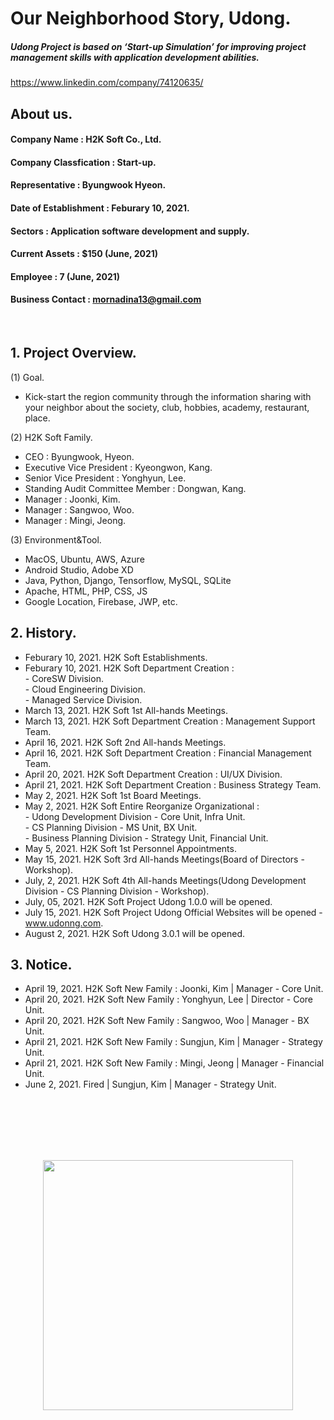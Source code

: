 # Our Neighborhood Story, Udong.
##### Udong Project is based on ‘Start-up Simulation’ for improving project management skills with application development abilities.
https://www.linkedin.com/company/74120635/
<br>

## About us.
#### Company Name : H2K Soft Co., Ltd.
#### Company Classfication : Start-up.
#### Representative : Byungwook Hyeon.
#### Date of Establishment : Feburary 10, 2021.
#### Sectors : Application software development and supply.
#### Current Assets : $150 (June, 2021)
#### Employee : 7 (June, 2021)
#### Business Contact : mornadina13@gmail.com
<br>

## 1. Project Overview.
(1) Goal.
- Kick-start the region community through the information sharing with your neighbor about the society, club, hobbies, academy, restaurant, place.

(2) H2K Soft Family.
- CEO : Byungwook, Hyeon.
- Executive Vice President : Kyeongwon, Kang.
- Senior Vice President : Yonghyun, Lee.
- Standing Audit Committee Member : Dongwan, Kang.
- Manager : Joonki, Kim.
- Manager : Sangwoo, Woo.
- Manager : Mingi, Jeong.

(3) Environment&Tool.
- MacOS, Ubuntu, AWS, Azure
- Android Studio, Adobe XD
- Java, Python, Django, Tensorflow, MySQL, SQLite
- Apache, HTML, PHP, CSS, JS
- Google Location, Firebase, JWP, etc.

## 2. History.
- Feburary 10, 2021. H2K Soft Establishments.
- Feburary 10, 2021. H2K Soft Department Creation : <br>- CoreSW Division.<br>- Cloud Engineering Division.<br>- Managed Service Division.
- March 13, 2021. H2K Soft 1st All-hands Meetings.
- March 13, 2021. H2K Soft Department Creation : Management Support Team.
- April 16, 2021. H2K Soft 2nd All-hands Meetings.
- April 16, 2021. H2K Soft Department Creation : Financial Management Team.
- April 20, 2021. H2K Soft Department Creation : UI/UX Division.
- April 21, 2021. H2K Soft Department Creation : Business Strategy Team.
- May 2, 2021. H2K Soft 1st Board Meetings.
- May 2, 2021. H2K Soft Entire Reorganize Organizational :<br>- Udong Development Division - Core Unit, Infra Unit.<br>- CS Planning Division - MS Unit, BX Unit.<br>- Business Planning Division - Strategy Unit, Financial Unit.
- May 5, 2021. H2K Soft 1st Personnel Appointments.
- May 15, 2021. H2K Soft 3rd All-hands Meetings(Board of Directors - Workshop). 
- July, 2, 2021. H2K Soft 4th All-hands Meetings(Udong Development Division - CS Planning Division - Workshop).
- July, 05, 2021. H2K Soft Project Udong 1.0.0 will be opened.
- July 15, 2021. H2K Soft Project Udong Official Websites will be opened - www.udonng.com.
- August 2, 2021. H2K Soft Udong 3.0.1 will be opened.

## 3. Notice.

- April 19, 2021. H2K Soft New Family : Joonki, Kim | Manager - Core Unit.
- April 20, 2021. H2K Soft New Family : Yonghyun, Lee | Director - Core Unit.
- April 20, 2021. H2K Soft New Family : Sangwoo, Woo | Manager - BX Unit.
- April 21, 2021. H2K Soft New Family : Sungjun, Kim | Manager - Strategy Unit.
- April 21, 2021. H2K Soft New Family : Mingi, Jeong | Manager - Financial Unit.
- June 2, 2021. Fired | Sungjun, Kim | Manager - Strategy Unit.


<br><br><br><br><br>
<p align="center"><img src="https://github.com/mornadina13/Udong/blob/main/CI/CI.png" witdh="700" height="400" /></p>
